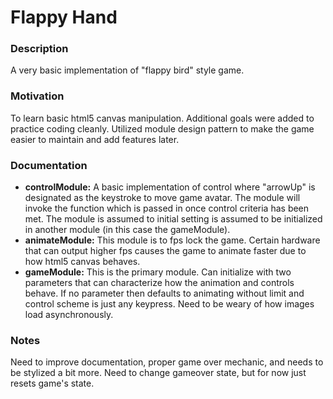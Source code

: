 # Flappy Hand

### Description
  A very basic implementation of "flappy bird" style game.

### Motivation
  To learn basic html5 canvas manipulation. Additional goals were added to practice
  coding cleanly. Utilized module design pattern to make the game easier to maintain
  and add features later.

### Documentation
  - **controlModule:**
    A basic implementation of control where "arrowUp" is designated as the keystroke
    to move game avatar. The module will invoke the function which is passed in once
    control criteria has been met. The module is assumed to initial setting is assumed
    to be initialized in another module (in this case the gameModule).
  - **animateModule:**
    This module is to fps lock the game. Certain hardware that can output higher fps causes
    the game to animate faster due to how html5 canvas behaves.
  - **gameModule:**
    This is the primary module. Can initialize with two parameters that can characterize
    how the animation and controls behave. If no parameter then defaults to animating without
    limit and control scheme is just any keypress. Need to be weary of how images load
    asynchronously.

### Notes
  Need to improve documentation, proper game over mechanic, and needs to be stylized a
  bit more. Need to change gameover state, but for now just resets game's state.